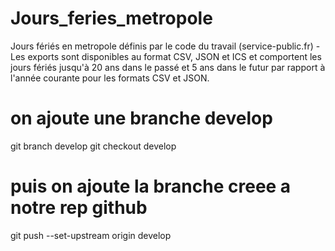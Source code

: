 # Jours_feries_metropole
Jours fériés en metropole définis par le code du travail (service-public.fr) - Les exports sont disponibles au format CSV, JSON et ICS et comportent les jours fériés jusqu'à 20 ans dans le passé et 5 ans dans le futur par rapport à l'année courante pour les formats CSV et JSON.

# on ajoute une branche develop
git branch develop
git checkout develop

# puis on ajoute la branche creee a notre rep github
git push --set-upstream origin develop